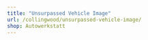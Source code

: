 ```yaml
---
title: "Unsurpassed Vehicle Image"
url: /collingwood/unsurpassed-vehicle-image/
shop: Autowerkstatt
---
```

